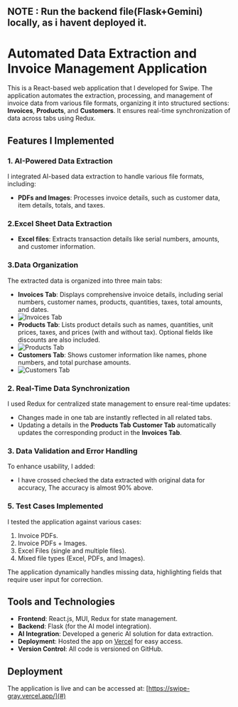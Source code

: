 ## NOTE : Run the backend file(Flask+Gemini) locally, as i havent deployed it. 

# Automated Data Extraction and Invoice Management Application

This is a React-based web application that I developed for Swipe. The application automates the extraction, processing, and management of invoice data from various file formats, organizing it into structured sections: **Invoices**, **Products**, and **Customers**. It ensures real-time synchronization of data across tabs using Redux.

## Features I Implemented

### 1. AI-Powered Data Extraction
I integrated AI-based data extraction to handle various file formats, including:

- **PDFs and Images**: Processes invoice details, such as customer data, item details, totals, and taxes.

### 2.Excel Sheet Data Extraction
- **Excel files**: Extracts transaction details like serial numbers, amounts, and customer information.
### 3.Data Organization
The extracted data is organized into three main tabs:
- **Invoices Tab**: Displays comprehensive invoice details, including serial numbers, customer names, products, quantities, taxes, total amounts, and dates.
- ![Invoices Tab](path/to/image-invoices-tab.png)
- **Products Tab**: Lists product details such as names, quantities, unit prices, taxes, and prices (with and without tax). Optional fields like discounts are also included.
- ![Products Tab](path/to/image-invoices-tab.png)
- **Customers Tab**: Shows customer information like names, phone numbers, and total purchase amounts.
- ![Customers Tab](path/to/image-invoices-tab.png)

### 2. Real-Time Data Synchronization
I used Redux for centralized state management to ensure real-time updates:
- Changes made in one tab are instantly reflected in all related tabs.
-  Updating a details in the **Products Tab** **Customer Tab** automatically updates the corresponding product in the **Invoices Tab**.

### 3. Data Validation and Error Handling
To enhance usability, I added:
- I have crossed checked the data extracted with original data for accuracy, The accuracy is almost 90% above.
  

### 5. Test Cases Implemented
I tested the application against various cases:
1. Invoice PDFs.
2. Invoice PDFs + Images.
3. Excel Files (single and multiple files).
4. Mixed file types (Excel, PDFs, and Images).

The application dynamically handles missing data, highlighting fields that require user input for correction.

## Tools and Technologies
- **Frontend**: React.js, MUI, Redux for state management.
- **Backend**: Flask (for the AI model integration).
- **AI Integration**: Developed a generic AI solution for data extraction.
- **Deployment**: Hosted the app on [Vercel](https://swipe-gray.vercel.app) for easy access.
- **Version Control**: All code is versioned on GitHub.

## Deployment
The application is live and can be accessed at: [https://swipe-gray.vercel.app/](#)



